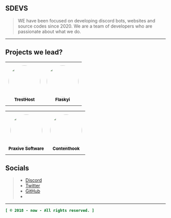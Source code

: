 ## SDEVS
> WE have been focused on developing discord bots, websites and source codes since 2020. We are a team of developers who are passionate about what we do.

----

## Projects we lead?
<table style="border-collapse: collapse;">
  <tr>
    <td align="center" style="padding: 10px;">
      <a href="https://github.com/tresthost" style="text-decoration: none;">
        <img src="https://github.com/tresthost.png?size=100" width="100px" alt="" style="border-radius: 50%;"/>
        <br />
        <sub><b style="color: black;">TrestHost</b></sub>
      </a>
    </td>
    <td align="center" style="padding: 10px;">
      <a href="https://github.com/flaskyi" style="text-decoration: none;">
        <img src="https://github.com/flaskyi.png?size=100" width="100px" alt="" style="border-radius: 50%;"/>
        <br />
        <sub><b style="color: black;">Flaskyi</b></sub>
      </a>
    </td>
  </tr>
</table>
<table style="border-collapse: collapse;">
  <tr>
    <td align="center" style="padding: 10px;">
      <a href="https://github.com/PraxiveSoftware" style="text-decoration: none;">
        <img src="https://github.com/PraxiveSoftware.png?size=100" width="100px" alt="" style="border-radius: 50%;"/>
        <br />
        <sub><b style="color: black;">Praxive Software</b></sub>
      </a>
    </td>
    <td align="center" style="padding: 10px;">
      <a href="https://github.com/contenthook" style="text-decoration: none;">
        <img src="https://github.com/contenthook.png?size=100" width="100px" alt="" style="border-radius: 50%;"/>
        <br />
        <sub><b style="color: black;">Contenthook</b></sub>
      </a>
    </td>
  </tr>
</table>

## Socials
> - [Discord](https://discord.gg/2kYz8Z6)
> - [Twitter](https://twitter.com/sdevs_)
> - [GitHub](https://github.com/sdevs-bws)
> - 
----

```ini
[ © 2018 - now - All rights reserved. ]
```
